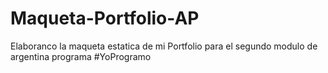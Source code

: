 ﻿# Maqueta-Portfolio-AP
Elaboranco la maqueta estatica de mi Portfolio para el segundo modulo de argentina programa #YoProgramo
